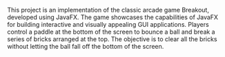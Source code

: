 This project is an implementation of the classic arcade game Breakout, developed using JavaFX. The game showcases the capabilities of JavaFX for building interactive and visually appealing GUI applications. Players control a paddle at the bottom of the screen to bounce a ball and break a series of bricks arranged at the top. The objective is to clear all the bricks without letting the ball fall off the bottom of the screen.
